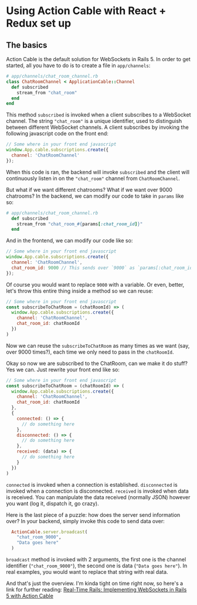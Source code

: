 # Using Action Cable with React + Redux set up

## The basics

Action Cable is the default solution for WebSockets in Rails 5. In order to get started, all you have to do is to create a file in `app/channels`:

```ruby
# app/channels/chat_room_channel.rb
class ChatRoomChannel < ApplicationCable::Channel
  def subscribed
    stream_from "chat_room"
  end
end
```

This method `subscribed` is invoked when a client subscribes to a WebSocket channel. The string `"chat_room"` is a unique identifier, used to distinguish between different WebSocket channels. A client subscribes by invoking the following javascript code on the front end:

```javascript
// Some where in your front end javascript
window.App.cable.subscriptions.create({
  channel: 'ChatRoomChannel'
});
```

When this code is ran, the backend will invoke `subscribed` and the client will continuously listen in on the `"chat_room"` channel from `ChatRoomChannel`.

But what if we want different chatrooms? What if we want over 9000 chatrooms? In the backend, we can modify our code to take in `params` like so:

```ruby
# app/channels/chat_room_channel.rb
  def subscribed
    stream_from "chat_room_#{params[:chat_room_id]}"
  end
```

And in the frontend, we can modify our code like so:

```javascript
// Some where in your front end javascript
window.App.cable.subscriptions.create({
  channel: 'ChatRoomChannel',
  chat_room_id: 9000 // This sends over `9000` as `params[:chat_room_id]``
});
```

Of course you would want to replace `9000` with a variable. Or even, better, let's throw this entire thing inside a method so we can reuse:

```javascript
// Some where in your front end javascript
const subscribeToChatRoom = (chatRoomId) => (
  window.App.cable.subscriptions.create({
    channel: 'ChatRoomChannel',
    chat_room_id: chatRoomId
  })
)
```

Now we can reuse the `subscribeToChatRoom` as many times as we want (say, over 9000 times?), each time we only need to pass in the `chatRoomId`.

Okay so now we are subscribed to the ChatRoom, can we make it do stuff? Yes we can. Just rewrite your front end like so:

```javascript
// Some where in your front end javascript
const subscribeToChatRoom = (chatRoomId) => (
  window.App.cable.subscriptions.create({
    channel: 'ChatRoomChannel',
    chat_room_id: chatRoomId
  },
  {
    connected: () => {
      // do something here
    },
    disconnected: () => {
      // do something here
    },
    received: (data) => {
      // do something here
    }
  })
)
```

`connected` is invoked when a connection is established. `disconnected` is invoked when a connection is disconnected. `received` is invoked when data is received. You can manipulate the data received (normally JSON) however you want (log it, dispatch it, go crazy).

Here is the last piece of a puzzle: how does the server send information over? In your backend, simply invoke this code to send data over:

```ruby
  ActionCable.server.broadcast(
    "chat_room_9000",
    "Data goes here"
  )
```

`broadcast` method is invoked with 2 arguments, the first one is the channel identifier (`"chat_room_9000"`), the second one is data (`"Data goes here"`). In real examples, you would want to replace that string with real data.

And that's just the overview. I'm kinda tight on time right now, so here's a link for further reading: [Real-Time Rails: Implementing WebSockets in Rails 5 with Action Cable](https://blog.heroku.com/real_time_rails_implementing_websockets_in_rails_5_with_action_cable)
